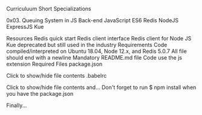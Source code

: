 Curriculuum
Short Specializations

0x03. Queuing System in JS
Back-end JavaScript ES6 Redis NodeJS ExpressJS Kue

Resources
Redis quick start
Redis client interface
Redis client for Node JS
Kue deprecated but still used in the industry
Requirements
Code compiled/interpreted on Ubuntu 18.04, Node 12.x, and Redis 5.0.7
All file should end with a newline
Mandatory README.md file
Code use the js extension
Required Files
package.json

Click to show/hide file contents
.babelrc

Click to show/hide file contents
and...
Don't forget to run $ npm install when you have the package.json

Finally...
